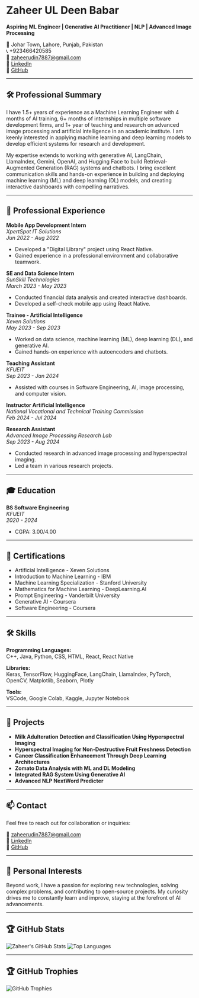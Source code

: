 # Zaheer UL Deen Babar

**Aspiring ML Engineer | Generative AI Practitioner | NLP | Advanced Image Processing**

📍 Johar Town, Lahore, Punjab, Pakistan  
📞 +923466420585  
📧 [zaheerudin7887@gmail.com](mailto:zaheerudin7887@gmail.com)  
🔗 [LinkedIn](https://www.linkedin.com/in/zaheer-ul-deen-650492061)  
🔗 [GitHub](https://github.com/ZaheerUDeen7887)

---

## 🛠️ Professional Summary

I have 1.5+ years of experience as a Machine Learning Engineer with 4 months of AI training, 6+ months of internships in multiple software development firms, and 1+ year of teaching and research on advanced image processing and artificial intelligence in an academic institute. I am keenly interested in applying machine learning and deep learning models to develop efficient systems for research and development.

My expertise extends to working with generative AI, LangChain, LlamaIndex, Gemini, OpenAI, and Hugging Face to build Retrieval-Augmented Generation (RAG) systems and chatbots. I bring excellent communication skills and hands-on experience in building and deploying machine learning (ML) and deep learning (DL) models, and creating interactive dashboards with compelling narratives.

---

## 💼 Professional Experience

**Mobile App Development Intern**  
*XpertSpot IT Solutions*  
*Jun 2022 - Aug 2022*  
- Developed a "Digital Library" project using React Native.
- Gained experience in a professional environment and collaborative teamwork.

**SE and Data Science Intern**  
*SunSkill Technologies*  
*March 2023 - May 2023*  
- Conducted financial data analysis and created interactive dashboards.
- Developed a self-check mobile app using React Native.

**Trainee - Artificial Intelligence**  
*Xeven Solutions*  
*May 2023 - Sep 2023*  
- Worked on data science, machine learning (ML), deep learning (DL), and generative AI.
- Gained hands-on experience with autoencoders and chatbots.

**Teaching Assistant**  
*KFUEIT*  
*Sep 2023 - Jan 2024*  
- Assisted with courses in Software Engineering, AI, image processing, and computer vision.

**Instructor Artificial Intelligence**  
*National Vocational and Technical Training Commission*  
*Feb 2024 - Jul 2024*

**Research Assistant**  
*Advanced Image Processing Research Lab*  
*Sep 2023 - Aug 2024*  
- Conducted research in advanced image processing and hyperspectral imaging.
- Led a team in various research projects.

---

## 🎓 Education

**BS Software Engineering**  
*KFUEIT*  
*2020 - 2024*  
- CGPA: 3.00/4.00

---

## 📜 Certifications

- Artificial Intelligence - Xeven Solutions
- Introduction to Machine Learning - IBM
- Machine Learning Specialization - Stanford University
- Mathematics for Machine Learning - DeepLearning.AI
- Prompt Engineering - Vanderbilt University
- Generative AI - Coursera
- Software Engineering - Coursera

---

## 🛠️ Skills

**Programming Languages:**  
C++, Java, Python, CSS, HTML, React, React Native

**Libraries:**  
Keras, TensorFlow, HuggingFace, LangChain, LlamaIndex, PyTorch, OpenCV, Matplotlib, Seaborn, Plotly

**Tools:**  
VSCode, Google Colab, Kaggle, Jupyter Notebook

---

## 🚀 Projects

- **Milk Adulteration Detection and Classification Using Hyperspectral Imaging**
- **Hyperspectral Imaging for Non-Destructive Fruit Freshness Detection**
- **Cancer Classification Enhancement Through Deep Learning Architectures**
- **Zomato Data Analysis with ML and DL Modeling**
- **Integrated RAG System Using Generative AI**
- **Advanced NLP NextWord Predicter**

---

## 📫 Contact

Feel free to reach out for collaboration or inquiries:

📧 [zaheerudin7887@gmail.com](mailto:zaheerudin7887@gmail.com)  
🔗 [LinkedIn](https://www.linkedin.com/in/zaheer-ul-deen-650492061)  
🔗 [GitHub](https://github.com/ZaheerUDeen7887)

---

## 🌱 Personal Interests

Beyond work, I have a passion for exploring new technologies, solving complex problems, and contributing to open-source projects. My curiosity drives me to constantly learn and improve, staying at the forefront of AI advancements.

---

## 🏆 GitHub Stats

![Zaheer's GitHub Stats](https://github-readme-stats.vercel.app/api?username=ZaheerUDeen7887&show_icons=true&theme=radical)
![Top Languages](https://github-readme-stats.vercel.app/api/top-langs/?username=ZaheerUDeen7887&layout=compact&theme=radical)

---

## 🏆 GitHub Trophies

![GitHub Trophies](https://github-profile-trophy.vercel.app/?username=ZaheerUDeen7887&theme=onedark&no-frame=true&margin-w=15)

